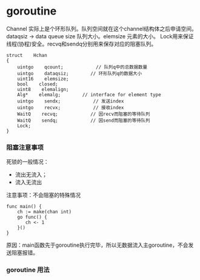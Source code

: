 # goroutine

Channel 实际上是个环形队列。队列空间就在这个channel结构体之后申请空间。
dataqsiz -> data queue size 队列大小。elemsize 元素的大小。
Lock用来保证线程(协程)安全。recvq和sendq分别用来保存对应的阻塞队列。

```
struct    Hchan
{
    uintgo    qcount;            // 队列q中的总数据数量
    uintgo    dataqsiz;        // 环形队列q的数据大小
    uint16    elemsize;
    bool    closed;
    uint8    elemalign;
    Alg*    elemalg;        // interface for element type
    uintgo    sendx;            // 发送index
    uintgo    recvx;            // 接收index
    WaitQ    recvq;            // 因recv而阻塞的等待队列
    WaitQ    sendq;            // 因send而阻塞的等待队列
    Lock;
}
```

### 阻塞注意事项
死锁的一般情况：
* 流出无流入；
* 流入无流出

注意事项：不会阻塞的特殊情况

```
func main() {
    ch := make(chan int)
    go func() {
       ch <- 1
    }()
}
```
原因：main函数先于goroutine执行完毕，所以无数据流入主goroutine，不会发送阻塞报错。



### goroutine 用法






